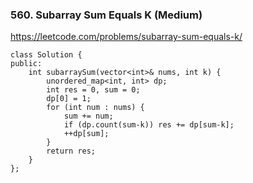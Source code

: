 ### 560. Subarray Sum Equals K (Medium)

https://leetcode.com/problems/subarray-sum-equals-k/

```
class Solution {
public:
    int subarraySum(vector<int>& nums, int k) {
        unordered_map<int, int> dp;
        int res = 0, sum = 0;
        dp[0] = 1;
        for (int num : nums) {
            sum += num;
            if (dp.count(sum-k)) res += dp[sum-k];
            ++dp[sum];
        }
        return res;
    }
};
```
